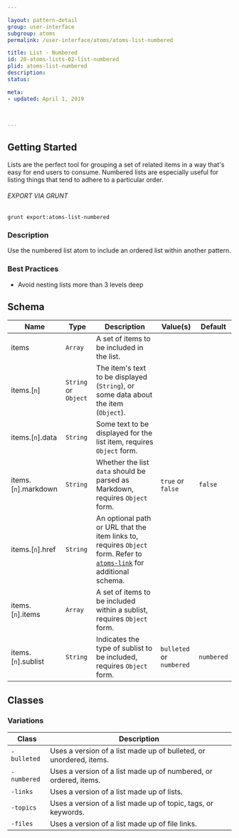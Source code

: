 ```yaml
---

layout: pattern-detail
group: user-interface
subgroup: atoms
permalink: /user-interface/atoms/atoms-list-numbered

title: List - Numbered
id: 20-atoms-lists-02-list-numbered
plid: atoms-list-numbered
description: 
status: 

meta:
- updated: April 1, 2019
  
  
  
---
```



## Getting Started

Lists are the perfect tool for grouping a set of related items in a way that's easy for end users to consume. Numbered lists are especially useful for listing things that tend to adhere to a particular order.

###### EXPORT VIA GRUNT

```
grunt export:atoms-list-numbered
```


### Description

Use the numbered list atom to include an ordered list within another pattern.


### Best Practices

- Avoid nesting lists more than 3 levels deep


## Schema

| Name                    | Type                  | Description                                                                             | Value(s)                  | Default     |
|-------------------------|-----------------------|-----------------------------------------------------------------------------------------|---------------------------|-------------|
| items                   | `Array`               | A set of items to be included in the list.                                              |                           |             |
| items.[`n`]             | `String` or `Object`  | The item's text to be displayed (`String`), or some data about the item (`Object`).     |                           |             |
| items.[`n`].data        | `String`              | Some text to be displayed for the list item, requires `Object` form.                    |                           |             |
| items.[`n`].markdown    | `String`              | Whether the list `data` should be parsed as Markdown, requires `Object` form.           | `true` or `false`         | `false`     |
| items.[`n`].href        | `String`              | An optional path or URL that the item links to, requires `Object` form. Refer to [`atoms-link`][atoms-link] for additional schema.     |           |           |
| items.[`n`].items       | `Array`               | A set of items to be included within a sublist, requires `Object` form.                 |                           |             |
| items.[`n`].sublist     | `String`              | Indicates the type of sublist to be included, requires `Object` form.                   | `bulleted` or `numbered`  | `numbered`  |


## Classes

### Variations

| Class         | Description                                                         |
|---------------|---------------------------------------------------------------------|
| `-bulleted`   | Uses a version of a list made up of bulleted, or unordered, items.  |
| `-numbered`   | Uses a version of a list made up of numbered, or ordered, items.    |
| `-links`      | Uses a version of a list made up of lists.                          |
| `-topics`     | Uses a version of a list made up of topic, tags, or keywords.       |
| `-files`      | Uses a version of a list made up of file links.                     |


[atoms-link]: /patterns/20-atoms-globals-link/20-atoms-globals-link.html
